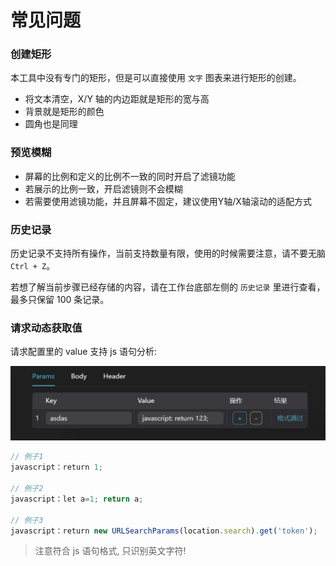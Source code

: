 # 常见问题

### 创建矩形

本工具中没有专门的矩形，但是可以直接使用 `文字` 图表来进行矩形的创建。

- 将文本清空，X/Y 轴的内边距就是矩形的宽与高
- 背景就是矩形的颜色
- 圆角也是同理

### 预览模糊

- 屏幕的比例和定义的比例不一致的同时开启了滤镜功能
- 若展示的比例一致，开启滤镜则不会模糊
- 若需要使用滤镜功能，并且屏幕不固定，建议使用Y轴/X轴滚动的适配方式

### 历史记录

历史记录不支持所有操作，当前支持数量有限，使用的时候需要注意，请不要无脑 `Ctrl + Z`。

若想了解当前步骤已经存储的内容，请在工作台底部左侧的 `历史记录` 里进行查看，最多只保留 100 条记录。

### 请求动态获取值

请求配置里的 value 支持 js 语句分析:

![js 语句分析](../../public/imgs/guide/screen/valueJS.e61f0dc8.png)

```javascript
// 例子1
javascript：return 1;

// 例子2
javascript：let a=1; return a;

// 例子3
javascript：return new URLSearchParams(location.search).get('token');
```

> 注意符合 js 语句格式, 只识别英文字符!
